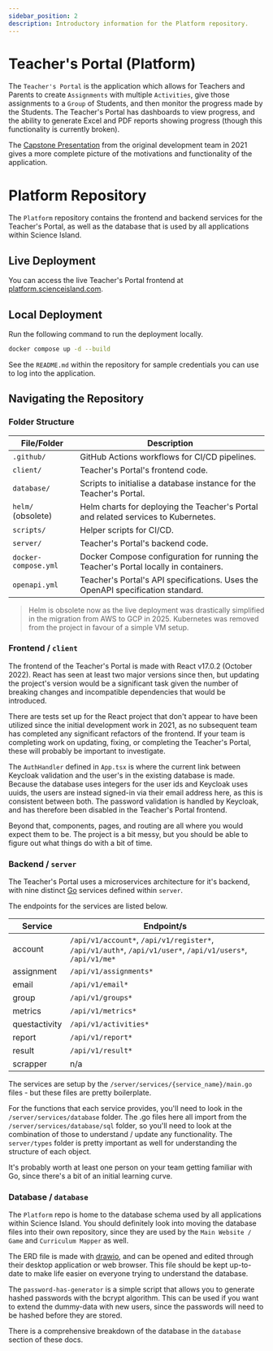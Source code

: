 ```yaml
---
sidebar_position: 2
description: Introductory information for the Platform repository.
---
```


# Teacher's Portal (Platform)

The `Teacher's Portal` is the application which allows for Teachers and Parents to create `Assignments` with multiple `Activities`, give those assignments to a `Group` of Students, and then monitor the progress made by the Students. The Teacher's Portal has dashboards to view progress, and the ability to generate Excel and PDF reports showing progress (though this functionality is currently broken).

The [Capstone Presentation](https://vimeo.com/651765631?autoplay=1&muted=1&stream_id=Y2xpcHN8MjE5Nzk3MDd8aWQ6ZGVzY3xbXQ%3D%3D&turnstile=0.boi2zZybnkDcfCycVdubHUvcKUW6Lq-HrQY0-Zvqor0FeFKsgW208Tcn8Gbua73skhfe0YyeAWzkbo7Jqcf5UHow22mFyGHGxaWNJQkgGwm32D1WTPfdEa-2TAyk3pLsI8voc1fmJJ6tz8yzP9_nqSae3MoHoCHPcvIOLGQEauXfFVkhmd2vlZiFCA3jFklp7fZfLu6rOIEKyh8vYRR4jd3sDZwqv8joT9AoO6ICYMjZbXzkgYRhS2UWNJOLYmQpNVjlkRHZ38SMRc3wvDYbsHwZcj0RwspU5DkdXIWGx7ArOYD3tE4azY7DDwlfZbXv3Ccw354nsBnbGDo4yyX4MTKehUI2KCh2f3T_HCcfNSPMu_NarRvetOlWhVqQz-ua7w4rnQNEbfVQFRbk1I4Pk8K6KYiof-hBZle3zthp42jxLLAwp9uV2gPPHBaUmjHwAC8Q1tdxfMVQUlVDP3J60hmF38CcgqfB9E-uK3aFU0xXNsDbRb-eRWaAtVK6SuPTKVYerFLVRiduKAilCWt51ddSgBH_fJCbn-Ak56w4UDj1nxxPGEO2c4HAAOe47WQy_u3ulIA-GfWMWzjnKiAHh3CgYDQs79CUr9MdE06rxSZJGJcTL-M5yp8znPYIJpbxKtshueGwdfmcZbbjHC8_JTLvAk_SE-2AaRn6vEpCWW_oP3XT2IXSNAOsMoNe88-w1tgc21jaF9pNwUaXHP3EaxMGWf-7G2KNmzapfgwkkXywnbvNl2JG_8X0QT6SFOsIGTnFF5mNS5DDnrTr5OVq4lmJciJl8yLCZjVmC8PMR4HMg3sLvyieaLjoCNDTJFBT8cn-O45wQuIvNKEczCpj-n5vxMGB5c8sZCNwlj692K8R27ZaRLCZaYQSkC2CucJgX-8vX9pAz0uemZW2vCnyiChHHPBjO0yd2Hp6ACnQxYY.n6ZOl1-Grt3U9XryHuR4aQ.6e45c3c96e21838c0507c47cbf1d3b8b19b6355de41f453e91f6dbd483d2b0e9) from the original development team in 2021 gives a more complete picture of the motivations and functionality of the application.

# Platform Repository

The `Platform` repository contains the frontend and backend services for the Teacher's Portal, as well as the database that is used by all applications within Science Island.

## Live Deployment

You can access the live Teacher's Portal frontend at [platform.scienceisland.com](https://platform.scienceisland.com).

## Local Deployment

Run the following command to run the deployment locally.

```sh
docker compose up -d --build
```

See the `README.md` within the repository for sample credentials you can use to log into the application.

## Navigating the Repository

### Folder Structure

| File/Folder                  | Description                                                                                     |
| ---------------------------- | ----------------------------------------------------------------------------------------------- |
| `.github/`                   | GitHub Actions workflows for CI/CD pipelines.                                                   |
| `client/`                    | Teacher's Portal's frontend code.                                                               |
| `database/`                  | Scripts to initialise a database instance for the Teacher's Portal.                             |
| `helm/` (obsolete)           | Helm charts for deploying the Teacher's Portal and related services to Kubernetes.              |
| `scripts/`                   | Helper scripts for CI/CD.                                                                       |
| `server/`                    | Teacher's Portal's backend code.                                                                |
| `docker-compose.yml`         | Docker Compose configuration for running the Teacher's Portal locally in containers.            |
| `openapi.yml`                | Teacher's Portal's API specifications. Uses the OpenAPI specification standard.                 |

> Helm is obsolete now as the live deployment was drastically simplified in the migration from AWS to GCP in 2025. Kubernetes was removed from the project in favour of a simple VM setup.

### Frontend / `client`

The frontend of the Teacher's Portal is made with React v17.0.2 (October 2022). React has seen at least two major versions since then, but updating the project's version would be a significant task given the number of breaking changes and incompatible dependencies that would be introduced.

There are tests set up for the React project that don't appear to have been utilized since the initial development work in 2021, as no subsequent team has completed any significant refactors of the frontend. If your team is completing work on updating, fixing, or completing the Teacher's Portal, these will probably be important to investigate.

The `AuthHandler` defined in `App.tsx` is where the current link between Keycloak validation and the user's in the existing database is made. Because the database uses integers for the user ids and Keycloak uses uuids, the users are instead signed-in via their email address here, as this is consistent between both. The password validation is handled by Keycloak, and has therefore been disabled in the Teacher's Portal frontend.

Beyond that, components, pages, and routing are all where you would expect them to be. The project is a bit messy, but you should be able to figure out what things do with a bit of time.

### Backend / `server`

The Teacher's Portal uses a microservices architecture for it's backend, with nine distinct [Go](https://go.dev/) services defined within `server`.

The endpoints for the services are listed below.

| Service       | Endpoint/s                                                                                                 |
|---------------|------------------------------------------------------------------------------------------------------------|
| account       | `/api/v1/account*`, `/api/v1/register*`, `/api/v1/auth*`, `/api/v1/user*`, `/api/v1/users*`, `/api/v1/me*` |
| assignment    | `/api/v1/assignments*`                                                                                     |
| email         | `/api/v1/email*`                                                                                           |
| group         | `/api/v1/groups*`                                                                                          |
| metrics       | `/api/v1/metrics*`                                                                                         |
| questactivity | `/api/v1/activities*`                                                                                      |
| report        | `/api/v1/report*`                                                                                          |
| result        | `/api/v1/result*`                                                                                          |
| scrapper      | n/a                                                                                                        |

The services are setup by the `/server/services/{service_name}/main.go` files - but these files are pretty boilerplate.

For the functions that each service provides, you'll need to look in the `/server/services/database` folder. The .go files here all import from the `/server/services/database/sql` folder, so you'll need to look at the combination of those to understand / update any functionality. The `server/types` folder is pretty important as well for understanding the structure of each object.

It's probably worth at least one person on your team getting familiar with Go, since there's a bit of an initial learning curve.

### Database / `database`

The `Platform` repo is home to the database schema used by all applications within Science Island. You should definitely look into moving the database files into their own repository, since they are used by the `Main Website / Game` and `Curriculum Mapper` as well.

The ERD file is made with [drawio](https://www.drawio.com/doc/faq/google-drive-diagrams), and can be opened and edited through their desktop application or web browser. This file should be kept up-to-date to make life easier on everyone trying to understand the database.

The `password-has-generator` is a simple script that allows you to generate hashed passwords with the bcrypt algorithm. This can be used if you want to extend the dummy-data with new users, since the passwords will need to be hashed before they are stored.

There is a comprehensive breakdown of the database in the `database` section of these docs.
